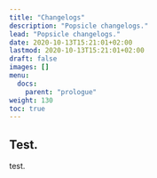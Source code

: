 ```yaml
---
title: "Changelogs"
description: "Popsicle changelogs."
lead: "Popsicle changelogs."
date: 2020-10-13T15:21:01+02:00
lastmod: 2020-10-13T15:21:01+02:00
draft: false
images: []
menu:
  docs:
    parent: "prologue"
weight: 130
toc: true
---
```


## Test.

test.